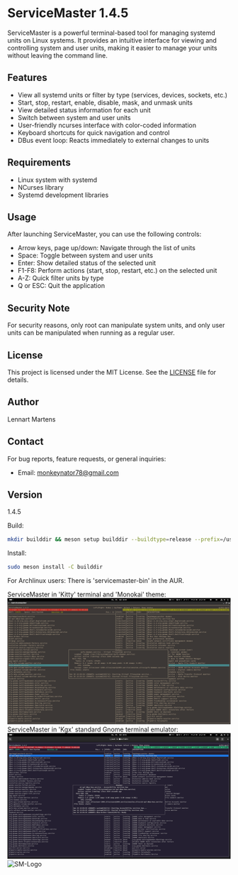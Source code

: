 # ServiceMaster 1.4.5

ServiceMaster is a powerful terminal-based tool for managing systemd units on Linux systems. It provides an intuitive interface for viewing and controlling system and user units, making it easier to manage your units without leaving the command line.

## Features

- View all systemd units or filter by type (services, devices, sockets, etc.)
- Start, stop, restart, enable, disable, mask, and unmask units
- View detailed status information for each unit
- Switch between system and user units
- User-friendly ncurses interface with color-coded information
- Keyboard shortcuts for quick navigation and control
- DBus event loop: Reacts immediately to external changes to units

## Requirements

- Linux system with systemd
- NCurses library
- Systemd development libraries

## Usage

After launching ServiceMaster, you can use the following controls:

- Arrow keys, page up/down: Navigate through the list of units
- Space: Toggle between system and user units
- Enter: Show detailed status of the selected unit
- F1-F8: Perform actions (start, stop, restart, etc.) on the selected unit
- A-Z: Quick filter units by type
- Q or ESC: Quit the application

## Security Note

For security reasons, only root can manipulate system units, and only user units can be manipulated when running as a regular user.

## License

This project is licensed under the MIT License. See the [LICENSE](LICENSE) file for details.

## Author

Lennart Martens

## Contact

For bug reports, feature requests, or general inquiries:
- Email: monkeynator78@gmail.com

## Version

1.4.5

Build:
```bash
mkdir builddir && meson setup builddir --buildtype=release --prefix=/usr/bin && meson compile -C builddir
```
Install:
```bash
sudo meson install -C builddir
```

For Archlinux users: There is 'servicemaster-bin' in the AUR.

ServiceMaster in 'Kitty' terminal and 'Monokai' theme:
<img src="sm-kitty-monokai.png" alt="SM-screenshot"></img>
ServiceMaster in 'Kgx' standard Gnome terminal emulator:
<img src="servicemaster.png" alt="SM-screenshot"></img>
<img src="servicemaster-logo.jpeg" alt="SM-Logo"></img>
